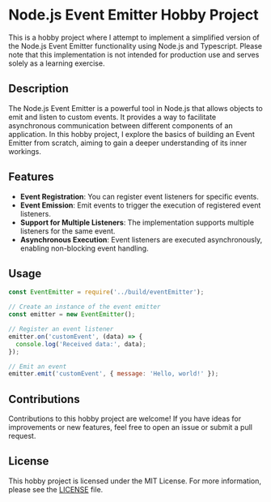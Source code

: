 # Node.js Event Emitter Hobby Project

This is a hobby project where I attempt to implement a simplified version of the Node.js Event Emitter functionality using Node.js and Typescript. Please note that this implementation is not intended for production use and serves solely as a learning exercise.

## Description

The Node.js Event Emitter is a powerful tool in Node.js that allows objects to emit and listen to custom events. It provides a way to facilitate asynchronous communication between different components of an application. In this hobby project, I explore the basics of building an Event Emitter from scratch, aiming to gain a deeper understanding of its inner workings.

## Features

- **Event Registration**: You can register event listeners for specific events.
- **Event Emission**: Emit events to trigger the execution of registered event listeners.
- **Support for Multiple Listeners**: The implementation supports multiple listeners for the same event.
- **Asynchronous Execution**: Event listeners are executed asynchronously, enabling non-blocking event handling.


## Usage

```javascript
const EventEmitter = require('../build/eventEmitter');

// Create an instance of the event emitter
const emitter = new EventEmitter();

// Register an event listener
emitter.on('customEvent', (data) => {
  console.log('Received data:', data);
});

// Emit an event
emitter.emit('customEvent', { message: 'Hello, world!' });
```

## Contributions

Contributions to this hobby project are welcome! If you have ideas for improvements or new features, feel free to open an issue or submit a pull request.

## License

This hobby project is licensed under the MIT License. For more information, please see the [LICENSE](LICENSE) file.

